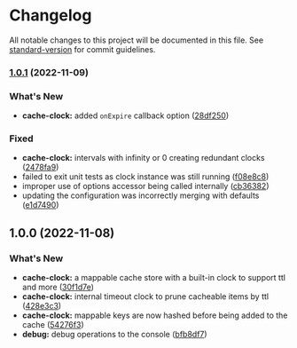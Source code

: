 # Changelog

All notable changes to this project will be documented in this file. See [standard-version](https://github.com/conventional-changelog/standard-version) for commit guidelines.

### [1.0.1](https://github.com/itsmichaelbtw/cache-clock/compare/v1.0.0...v1.0.1) (2022-11-09)


### What's New

* **cache-clock:** added `onExpire` callback option ([28df250](https://github.com/itsmichaelbtw/cache-clock/commit/28df250fc85b271cb92f8b4dbd03423e655cf00e))


### Fixed

* **cache-clock:** intervals with infinity or 0 creating redundant clocks ([2478fa9](https://github.com/itsmichaelbtw/cache-clock/commit/2478fa962254ef40ef0e4b5510084663423bbaaa))
* failed to exit unit tests as clock instance was still running ([f08e8c8](https://github.com/itsmichaelbtw/cache-clock/commit/f08e8c80d61537cf9d77d54bcd88cf5846567b7d))
* improper use of options accessor being called internally ([cb36382](https://github.com/itsmichaelbtw/cache-clock/commit/cb36382b5f80cc3f3e1b223a4f9a09b1eba27696))
* updating the configuration was incorrectly merging with defaults ([e1d7490](https://github.com/itsmichaelbtw/cache-clock/commit/e1d74905d4fdcef948f987b494e5df5557c63aa6))

## 1.0.0 (2022-11-08)


### What's New

* **cache-clock:** a mappable cache store with a built-in clock to support ttl and more ([30f1d7e](https://github.com/itsmichaelbtw/cache-clock/commit/30f1d7e4047cc1533fb9f34e68fbe49524661bce))
* **cache-clock:** internal timeout clock to prune cacheable items by ttl ([428e3c3](https://github.com/itsmichaelbtw/cache-clock/commit/428e3c3c91ddb5f6b91c96ccff6bdaff20fe4ae5))
* **cache-clock:** mappable keys are now hashed before being added to the cache ([54276f3](https://github.com/itsmichaelbtw/cache-clock/commit/54276f34d89db55670ba3f2d4ad654f29b7b6ea6))
* **debug:** debug operations to the console ([bfb8df7](https://github.com/itsmichaelbtw/cache-clock/commit/bfb8df7b35cde8f517d382062fa9744e662ea26d))
